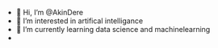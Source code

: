 - 👋 Hi, I’m @AkinDere
- 👀 I’m interested in artifical intelligance
- 🌱 I’m currently learning data science and machinelearning
-

<!---
AkinDere/AkinDere is a ✨ special ✨ repository because its `README.md` (this file) appears on your GitHub profile.
You can click the Preview link to take a look at your changes.
--->
